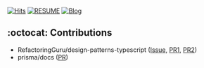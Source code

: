 

[![Hits](https://hits.seeyoufarm.com/api/count/incr/badge.svg?url=https%3A%2F%2Fgithub.com%2Fleemhoon00)](https://hits.seeyoufarm.com)
[![RESUME](https://img.shields.io/badge/resume-80C4E9)](https://docs.google.com/document/d/1jt9m4EKJ-eN9xgDeXl8C1IIWQ58Dwgqqxc5jG9Nms4s/edit?usp=sharing)
[![Blog](https://img.shields.io/badge/velog-20C997?logo=velog&logoColor=white)](https://docs.google.com/document/d/1jt9m4EKJ-eN9xgDeXl8C1IIWQ58Dwgqqxc5jG9Nms4s/edit?usp=sharing)



## :octocat: Contributions
- RefactoringGuru/design-patterns-typescript ([Issue](https://github.com/RefactoringGuru/design-patterns-typescript/issues/37), [PR1](https://github.com/RefactoringGuru/design-patterns-typescript/pull/38), [PR2](https://github.com/RefactoringGuru/design-patterns-typescript/pull/39))
- prisma/docs ([PR](https://github.com/prisma/docs/pull/5579))

